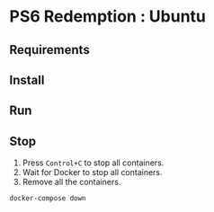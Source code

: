 # PS6 Redemption : Ubuntu
## Requirements

## Install


## Run


## Stop
1. Press `Control+C` to stop all containers.
2. Wait for Docker to stop all containers.
3. Remove all the containers.
```bash
docker-compose down
```